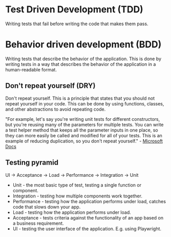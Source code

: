 # Test Driven Development (TDD)

Writing tests that fail before writing the code that makes them pass.

# Behavior driven development (BDD)

Writing tests that describe the behavior of the application. This is done by writing tests in a way that describes the behavior of the application in a human-readable format.

## Don't repeat yourself (DRY)

Don't repeat yourself. This is a principle that states that you should not repeat yourself in your code. This can be done by using functions, classes, and other abstractions to avoid repeating code.

"For example, let's say you're writing unit tests for different constructors, but you're reusing many of the parameters for multiple tests. You can write a test helper method that keeps all the parameter inputs in one place, so they can more easily be called and modified for all of your tests. This is an example of reducing duplication, so you don't repeat yourself." - [Microsoft Docs](https://learn.microsoft.com/en-us/dotnet/core/testing/unit-testing-best-practices#dont-repeat-yourself-dry)

## Testing pyramid

UI -> Acceptance -> Load -> Performance -> Integration -> Unit

- Unit - the most basic type of test, testing a single function or component.
- Integration - testing how multiple components work together.
- Performance - testing how the application performs under load, catches code that slows down your app.
- Load - testing how the application performs under load.
- Acceptance - tests criteria against the functionality of an app based on a business requirement.
- UI - testing the user interface of the application. E.g. using Playwright.

